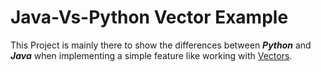 # Java-Vs-Python Vector Example
This Project is mainly there to show the differences between ***Python*** and ***Java*** when implementing a simple feature like working with <ins>Vectors</ins>.
